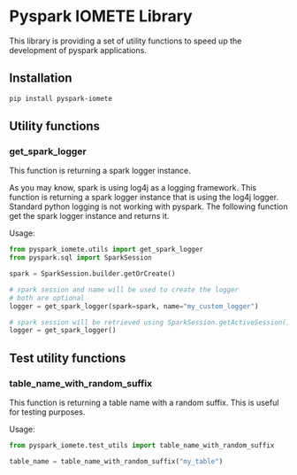 # Pyspark IOMETE Library

This library is providing a set of utility functions to speed up the development of pyspark applications.


## Installation

```bash
pip install pyspark-iomete
```


## Utility functions

### get_spark_logger

This function is returning a spark logger instance.

As you may know, spark is using log4j as a logging framework. This function is returning a spark logger instance that is using the log4j logger. Standard python logging is not working with pyspark. The following function get the spark logger instance and returns it.

Usage:
```python
from pyspark_iomete.utils import get_spark_logger
from pyspark.sql import SparkSession

spark = SparkSession.builder.getOrCreate()

# spark session and name will be used to create the logger
# both are optional
logger = get_spark_logger(spark=spark, name="my_custom_logger")

# spark session will be retrieved using SparkSession.getActiveSession() and name will be set to the current file name
logger = get_spark_logger()
```

## Test utility functions

### table_name_with_random_suffix

This function is returning a table name with a random suffix. This is useful for testing purposes.

Usage:
```python
from pyspark_iomete.test_utils import table_name_with_random_suffix

table_name = table_name_with_random_suffix("my_table")
```
 